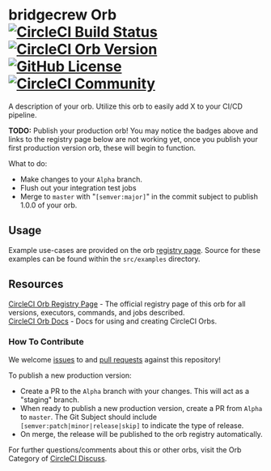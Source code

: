 # bridgecrew Orb [![CircleCI Build Status](https://circleci.com/gh/bridgecrewio/bridgecrew-orb.svg?style=shield "CircleCI Build Status")](https://circleci.com/gh/bridgecrewio/bridgecrew-orb) [![CircleCI Orb Version](https://img.shields.io/badge/endpoint.svg?url=https://badges.circleci.io/orb/bridgecrew/bridgecrew)](https://circleci.com/orbs/registry/orb/bridgecrew/bridgecrew) [![GitHub License](https://img.shields.io/badge/license-MIT-lightgrey.svg)](https://raw.githubusercontent.com/bridgecrewio/bridgecrew-orb/master/LICENSE) [![CircleCI Community](https://img.shields.io/badge/community-CircleCI%20Discuss-343434.svg)](https://discuss.circleci.com/c/ecosystem/orbs)

A description of your orb. Utilize this orb to easily add X to your CI/CD pipeline.

**TODO:**
Publish your production orb! You may notice the badges above and links to the registry page below are not working yet, once you publish your first production version orb, these will begin to function.

What to do:
* Make changes to your `Alpha` branch.
* Flush out your integration test jobs
* Merge to `master` with "`[semver:major]`" in the commit subject to publish 1.0.0 of your orb.


## Usage

Example use-cases are provided on the orb [registry page](https://circleci.com/orbs/registry/orb/bridgecrew/bridgecrew#usage-examples). Source for these examples can be found within the `src/examples` directory.


## Resources

[CircleCI Orb Registry Page](https://circleci.com/orbs/registry/orb/bridgecrew/bridgecrew) - The official registry page of this orb for all versions, executors, commands, and jobs described.  
[CircleCI Orb Docs](https://circleci.com/docs/2.0/orb-intro/#section=configuration) - Docs for using and creating CircleCI Orbs.  

### How To Contribute

We welcome [issues](https://github.com/bridgecrewio/bridgecrew-orb/issues) to and [pull requests](https://github.com/bridgecrewio/bridgecrew-orb/pulls) against this repository!

To publish a new production version:
* Create a PR to the `Alpha` branch with your changes. This will act as a "staging" branch.
* When ready to publish a new production version, create a PR from `Alpha` to `master`. The Git Subject should include `[semver:patch|minor|release|skip]` to indicate the type of release.
* On merge, the release will be published to the orb registry automatically.

For further questions/comments about this or other orbs, visit the Orb Category of [CircleCI Discuss](https://discuss.circleci.com/c/orbs).
